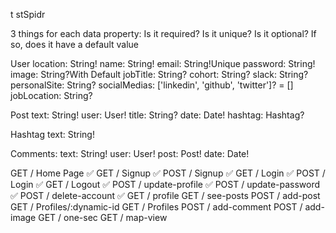 t stSpidr

3 things for each data property:
Is it required?
Is it unique?
Is it optional? If so, does it have a default value


User
location: String!
name: String!
email: String!Unique
password: String!
image: String?With Default
jobTitle: String?
cohort: String?
slack: String?
personalSite: String?
socialMedias: ['linkedin', 'github', 'twitter']? = []
jobLocation: String?

Post
text: String!
user: User!
title: String?
date: Date!
hashtag: Hashtag?

Hashtag
text: String!

Comments:
text: String!
user: User!
post: Post!
date: Date!



GET 	/ Home Page  ✅
GET		/ Signup ✅
POST	/ Signup ✅
GET		/ Login ✅
POST	/ Login ✅
GET		/ Logout ✅
POST	/ update-profile ✅
POST	/ update-password ✅
POST	/ delete-account ✅
GET		/ profile
GET		/ see-posts
POST	/ add-post
GET 	/ Profiles/:dynamic-id
GET 	/ Profiles
POST	/ add-comment
POST	/ add-image
GET		/ one-sec 
GET		/ map-view

